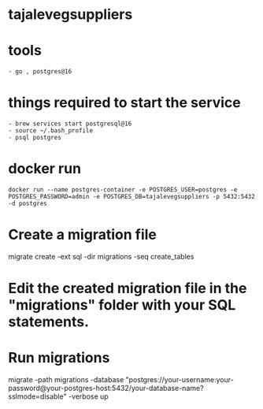 # tajalevegsuppliers
    
# tools
    - go , postgres@16


# things required to start the service
    - brew services start postgresql@16
    - source ~/.bash_profile
    - psql postgres

# docker run 
    docker run --name postgres-container -e POSTGRES_USER=postgres -e POSTGRES_PASSWORD=admin -e POSTGRES_DB=tajalevegsuppliers -p 5432:5432 -d postgres

    

# Create a migration file
migrate create -ext sql -dir migrations -seq create_tables

# Edit the created migration file in the "migrations" folder with your SQL statements.

# Run migrations
migrate -path migrations -database "postgres://your-username:your-password@your-postgres-host:5432/your-database-name?sslmode=disable" -verbose up
